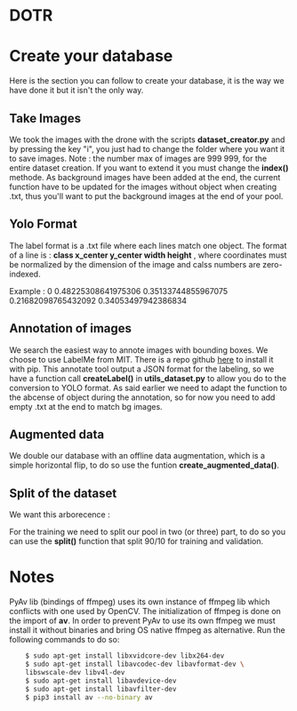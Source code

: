 # DOTR


# Create your database

Here is the section you can follow to create your database, it is the way we have done it but it isn't the only way.


## Take Images

We took the images with the drone with the scripts **dataset_creator.py** and by pressing the key "i", you just had to change the folder where you want it to save images. Note : the number max of images are 999 999, for the entire dataset creation. If you want to extend it you must change the **index()** methode.
As background images have been added at the end, the current function have to be updated for the images without object when creating .txt, thus you'll want to put the background images at the end of your pool.

## Yolo Format

The label format is a .txt file where each lines match one object.
The format of a line is : **class x_center y_center width height** , where coordinates must be normalized by the dimension of the image and calss numbers are zero-indexed.

Example : 0 0.48225308641975306 0.35133744855967075 0.21682098765432092 0.34053497942386834 

## Annotation of images

We search the easiest way to annote images with bounding boxes. We choose to use LabelMe from MIT. There is a repo github [here](https://github.com/wkentaro/labelme) to install it with pip.
This annotate tool output a JSON format for the labeling, so we have a function call **createLabel()** in **utils_dataset.py** to allow you do to the conversion to YOLO format.
As said earlier we need to adapt the function to the abcense of object during the annotation, so for now you need to add empty .txt at the end to match bg images.

## Augmented data

We double our database with an offline data augmentation, which is a simple horizontal flip, to do so use the funtion **create_augmented_data()**.

## Split of the dataset

We want this arborecence :

For the training we need to split our pool in two (or three) part, to do so you can use the **split()** function that split 90/10 for training and validation.


# Notes

PyAv lib (bindings of ffmpeg) uses its own instance of ffmpeg lib which conflicts with one used by OpenCV. The initialization of ffmpeg is done on the import of **av**. In order to prevent PyAv to use its own ffmpeg we must install it without binaries and bring OS native ffmpeg as alternative. Run the following commands to do so:

```bash
    $ sudo apt-get install libxvidcore-dev libx264-dev
    $ sudo apt-get install libavcodec-dev libavformat-dev \
    libswscale-dev libv4l-dev
    $ sudo apt-get install libavdevice-dev
    $ sudo apt-get install libavfilter-dev
    $ pip3 install av --no-binary av
```